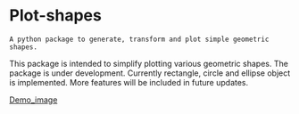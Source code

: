 # Plot-shapes
`A python package to generate, transform and plot simple geometric shapes.`

This package is intended to simplify plotting various geometric shapes. The package is under development. Currently rectangle, circle and ellipse object is implemented. More features will be included in future updates. 

[Demo_image](./tests/Demo_image_1.png)
